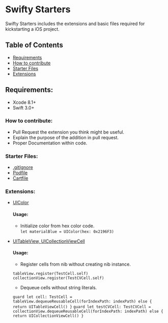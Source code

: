 # Swifty Starters
Swifty Starters includes the extensions and basic files required for kickstarting a iOS project.

## Table of Contents
- [Requirements](#requirements)
- [How to contribute](#how-to-contribute)
- [Starter Files](#starter_files)
- [Extensions](#extensions)

## Requirements:
- Xcode 8.1+
- Swift 3.0+

### How to contribute:
- Pull Request the extension you think might be useful.
- Explain the purpose of the addition in pull request.
- Proper Documentation within code.

### Starter Files:
- [.gitIgnore](./StarterFiles/.gitIgnore)
- [Podfile](./StarterFiles/Podfile)
- [Cartfile](./StarterFiles/Cartfile)

### Extensions:
- [UIColor](./Extensions/UIColor+Extension.swift)
	#### Usage:
	- Initialize color from hex color code.  
	`let materialBlue = UIColor(hex: 0x2196F3)`

- [UITableView, UICollectionViewCell](./Extensions/UIView+Extension.swift)
	#### Usage:
	- Register cells from nib without creating nib instance.

	`tableView.register(TestCell.self)`
	`collectionView.register(TestCVCell.self)`
	- Dequeue cells without string literals.
	
	`guard let cell: TestCell = tableView.dequeueReusableCell(forIndexPath: indexPath) else { return UITableViewCell() }`
	`guard let testCVCell: TestCVCell = collectionView.dequeueReusableCell(forIndexPath: indexPath) else { return UICollectionViewCell() }`
